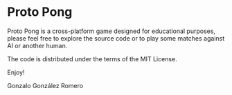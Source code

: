 # Proto Pong

Proto Pong is a cross-platform game designed for educational purposes, please
feel free to explore the source code or to play some matches against AI or
another human.

The code is distributed under the terms of the MIT License.

Enjoy!

Gonzalo González Romero
